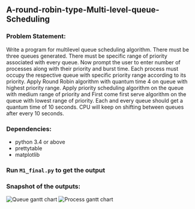 ## A-round-robin-type-Multi-level-queue-Scheduling

### Problem Statement:
  Write a program for multilevel queue scheduling algorithm. There must be three queues
  generated. There must be specific range of priority associated with every queue. Now prompt the
  user to enter number of processes along with their priority and burst time. Each process must
  occupy the respective queue with specific priority range according to its priority. Apply Round
  Robin algorithm with quantum time 4 on queue with highest priority range. Apply priority
  scheduling algorithm on the queue with medium range of priority and First come first serve
  algorithm on the queue with lowest range of priority. Each and every queue should get a quantum
  time of 10 seconds. CPU will keep on shifting between queues after every 10 seconds. 

### Dependencies:
   * python 3.4 or above
   * prettytable
   * matplotlib
### Run `M1_final.py` to get the output
### Snapshot of the outputs:
   ![Queue gantt chart](https://github.com/Adroit-Abhik/-A-round-robin-type-Multi-level-queue-Scheduling/master/gnt1.png)
   ![Process gantt chart](https://github.com/Adroit-Abhik/-A-round-robin-type-Multi-level-queue-Scheduling/master/gnt2.png)
